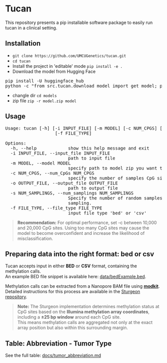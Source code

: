 # Tucan
This repository presents a pip installable software package to easily run tucan in a clinical setting.

## Installation 
* `git clone https://github.com/UMCUGenetics/tucan.git`
* `cd tucan`
* Install the project in 'editable' mode `pip install -e .` 
* Download the model from Hugging Face 
<pre>
pip install -U huggingface_hub
python -c "from src.tucan.download_model import get_model; print(get_model())"
</pre>
* changle dir `cd models`
* zip file
`zip -r model.zip model`  


## Usage
<pre>
Usage: tucan [-h] [-i INPUT_FILE] [-m MODEL] [-c NUM_CPGS] [-o OUTPUT_FILE] [-s NUM_SAMPLINGS]
                   [-f FILE_TYPE]

Options:
  -h, --help            show this help message and exit
  -i INPUT_FILE, --input_file INPUT_FILE
                        path to input file
  -m MODEL, --model MODEL
                        specify path to model zip you want to use.
  -c NUM_CPGS, --num_CpGs NUM_CPGS
                        specify the number of samples CpG sites (default is to use all available sites).
  -o OUTPUT_FILE, --output_file OUTPUT_FILE
                        path to output file
  -s NUM_SAMPLINGS, --num_samplings NUM_SAMPLINGS
                        Specify the number of random samples of size num_CpGs. Default is 1 random
                        sampling.
  -f FILE_TYPE, --file_type FILE_TYPE
                        input file type 'bed' or 'csv'
</pre>

> **Recommendation:** For optimal performance, set -c between 10,000 and 20,000 CpG sites. Using too many CpG sites may cause the model to become overconfident and increase the likelihood of misclassification.
> >

## Preparing data into the right format: bed or csv
Tucan accepts input in either **BED** or **CSV** format, containing the methylation calls.  
An example BED file snippet is available here: [data/bedExample.bed](data/bedExample.bed).

Methylation calls can be extracted from a Nanopore BAM file using **[modkit](https://github.com/nanoporetech/modkit)**.  
Detailed instructions for this process are available in the [Sturgeon repository](https://github.com/UMCUGenetics/sturgeon).

> **Note:** The Sturgeon implementation determines methylation status at CpG sites based on the **Illumina methylation array coordinates**, including a **±25 bp window** around each CpG site.  
> This means methylation calls are aggregated not only at the exact array position but also within this surrounding margin.

## Table: Abbreviation - Tumor Type
See the full table: [docs/tumor_abbreviation.md](docs/tumor_abbreviation.md)
